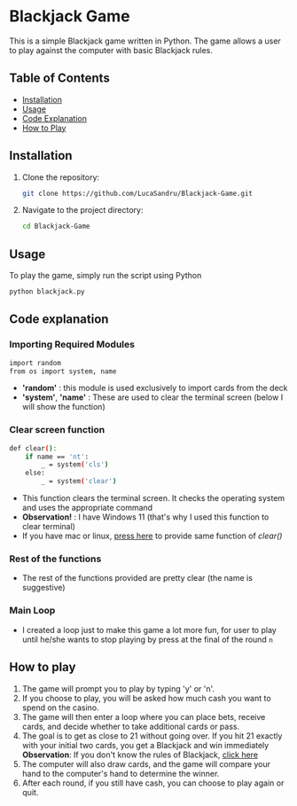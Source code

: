# Blackjack Game

This is a simple Blackjack game written in Python. The game allows a user to play against the computer with basic Blackjack rules.

## Table of Contents
- [Installation](#installation)
- [Usage](#usage)
- [Code Explanation](#code-explanation)
- [How to Play](#how-to-play)

## Installation

1. Clone the repository:
   ```bash
   git clone https://github.com/LucaSandru/Blackjack-Game.git
   ```
   
2. Navigate to the project directory:
   ```bash
   cd Blackjack-Game
   ```
   
## Usage
To play the game, simply run the script using Python
```bash
python blackjack.py
```

## Code explanation

### Importing Required Modules
```bash
import random
from os import system, name
```
- **'random'** : this module is used exclusively to import cards from the deck
- **'system'**, **'name'** : These are used to clear the terminal screen (below I will show the function)

### Clear screen function
```bash
def clear():
    if name == 'nt':
        _ = system('cls')
    else:
        _ = system('clear')
```
- This function clears the terminal screen. It checks the operating system and uses the appropriate command
- **Observation!** : I have Windows 11 (that's why I used this function to clear terminal)
- If you have mac or linux, [press here](https://www.tutorialspoint.com/how-to-clear-python-shell) to provide same function of _clear()_

### Rest of the functions
- The rest of the functions provided are pretty clear (the name is suggestive)

### Main Loop
- I created a loop just to make this game a lot more fun, for user to play until he/she wants to stop playing by press at the final of the round `n`

## How to play
1. The game will prompt you to play by typing 'y' or 'n'.
2. If you choose to play, you will be asked how much cash you want to spend on the casino.
3. The game will then enter a loop where you can place bets, receive cards, and decide whether to take additional cards or pass.
4. The goal is to get as close to 21 without going over. If you hit 21 exactly with your initial two cards, you get a Blackjack and win immediately
   **Observation**: If you don't know the rules of Blackjack, [click here](https://github.com/LucaSandru/Blackjack-Game/blob/main/blackjack%20-%20rules.pdf)
6. The computer will also draw cards, and the game will compare your hand to the computer's hand to determine the winner.
7. After each round, if you still have cash, you can choose to play again or quit.
  
